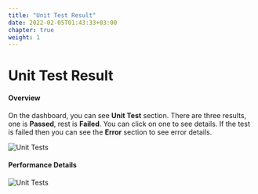 ```yaml
---
title: "Unit Test Result"
date: 2022-02-05T01:43:33+03:00
chapter: true
weight: 1
---
```


# Unit Test Result

#### Overview

On the dashboard, you can see **Unit Test** section. There are three results, one is **Passed**, rest is **Failed**. You can click on one to see details. If the test is failed then you can see the **Error** section to see error details.

![Unit Tests](/images/monitor-test-results/01.png)

#### Performance Details
![Unit Tests](/images/monitor-test-results/02.png)